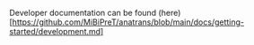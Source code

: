 Developer documentation can be found (here)[https://github.com/MiBiPreT/anatrans/blob/main/docs/getting-started/development.md]